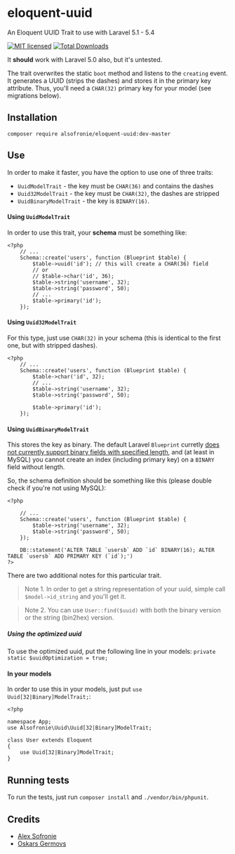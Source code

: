 # eloquent-uuid
An Eloquent UUID Trait to use with Laravel 5.1 - 5.4

[![MIT licensed](https://img.shields.io/badge/license-MIT-blue.svg)](https://raw.githubusercontent.com/hyperium/hyper/master/LICENSE)
[![Total Downloads](https://poser.pugx.org/alsofronie/eloquent-uuid/downloads)](https://packagist.org/packages/alsofronie/eloquent-uuid)

It **should** work with Laravel 5.0 also, but it's untested.

The trait overwrites the static `boot` method and listens to the `creating`
event. It generates a UUID (strips the dashes) and stores it in the primary
key attribute. Thus, you'll need a `CHAR(32)` primary key for your model
(see migrations below).

## Installation

	composer require alsofronie/eloquent-uuid:dev-master

## Use

In order to make it faster, you have the option to use one of three traits:

 - `UuidModelTrait` - the key must be `CHAR(36)` and contains the dashes
 - `Uuid32ModelTrait` - the key must be `CHAR(32)`, the dashes are stripped
 - `UuidBinaryModelTrait` - the key is `BINARY(16)`.

#### Using `UuidModelTrait`

In order to use this trait, your **schema** must be something like:

```
<?php
	// ...
	Schema::create('users', function (Blueprint $table) {
		$table->uuid('id');	// this will create a CHAR(36) field
		// or
		// $table->char('id', 36);
		$table->string('username', 32);
		$table->string('password', 50);
		// ...
		$table->primary('id');
	});
```

#### Using `Uuid32ModelTrait`

For this type, just use `CHAR(32)` in your schema (this is identical to the first one, but with stripped dashes).

```
<?php
	// ...
	Schema::create('users', function (Blueprint $table) {
		$table->char('id', 32);
		// ...
		$table->string('username', 32);
		$table->string('password', 50);

		$table->primary('id');
	});
```

#### Using `UuidBinaryModelTrait`

This stores the key as binary. The default Laravel `Blueprint` curretly
[does not currently support binary fields with specified length](https://github.com/laravel/framework/issues/1606),
and (at least in MySQL) you cannot create an index (including primary key) on a `BINARY` field without length.

So, the schema definition should be something like this (please double check if you're not using MySQL):

```
<?php

	// ...
	Schema::create('users', function (Blueprint $table) {
		$table->string('username', 32);
		$table->string('password', 50);
	});

	DB::statement('ALTER TABLE `usersb` ADD `id` BINARY(16); ALTER TABLE `usersb` ADD PRIMARY KEY (`id`);')
?>
```

There are two additional notes for this particular trait.

> Note 1. In order to get a string representation of your uuid, simple call `$model->id_string` and you'll get it.

> Note 2. You can use `User::find($uuid)` with both the binary version or the string (bin2hex) version.

##### Using the optimized uuid
To use the optimized uuid, put the following line in your models:
`private static $uuidOptimization = true;`

#### In your models

In order to use this in your models, just put `use Uuid[32|Binary]ModelTrait;`:

```
<?php

namespace App;
use Alsofronie\Uuid\Uuid[32|Binary]ModelTrait;

class User extends Eloquent
{
	use Uuid[32|Binary]ModelTrait;
}
```

## Running tests

To run the tests, just run `composer install` and `./vendor/bin/phpunit`.

## Credits

- [Alex Sofronie](https://github.com/alsofronie)
- [Oskars Germovs](https://twitter.com/faksx)
